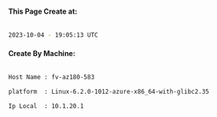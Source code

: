 
   
#### This Page Create at:

```bash

2023-10-04 - 19:05:13 UTC

```

#### Create By Machine:

```bash

Host Name : fv-az180-583

platform  : Linux-6.2.0-1012-azure-x86_64-with-glibc2.35

Ip Local  : 10.1.20.1

```

